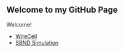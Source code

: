 ## Welcome to my GitHub Page

Welcome!

- [WireCell](WireCell.md)
- [SBND Simulation](SBNDSimulation.md)
